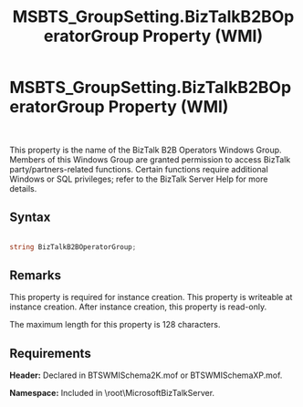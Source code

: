 ﻿---
title: MSBTS_GroupSetting.BizTalkB2BOperatorGroup Property (WMI)
TOCTitle: MSBTS_GroupSetting.BizTalkB2BOperatorGroup Property (WMI)
ms:assetid: ac2be18f-e5d8-44b8-898f-7c89ecab5cfb
ms:mtpsurl: https://msdn.microsoft.com/en-us/library/Gg678634(v=BTS.80)
ms:contentKeyID: 51530404
ms.date: 08/30/2017
mtps_version: v=BTS.80
---

# MSBTS\_GroupSetting.BizTalkB2BOperatorGroup Property (WMI)

 

This property is the name of the BizTalk B2B Operators Windows Group. Members of this Windows Group are granted permission to access BizTalk party/partners-related functions. Certain functions require additional Windows or SQL privileges; refer to the BizTalk Server Help for more details.

## Syntax

```C#
  
string BizTalkB2BOperatorGroup;  
```

## Remarks

This property is required for instance creation. This property is writeable at instance creation. After instance creation, this property is read-only.

The maximum length for this property is 128 characters.

## Requirements

**Header:** Declared in BTSWMISchema2K.mof or BTSWMISchemaXP.mof.

**Namespace:** Included in \\root\\MicrosoftBizTalkServer.


